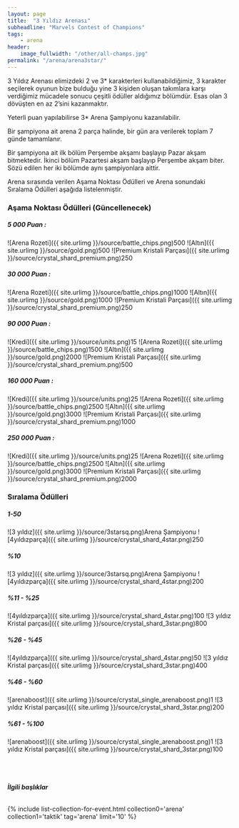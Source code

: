 ```yaml
---
layout: page
title:  "3 Yıldız Arenası"
subheadline: "Marvels Contest of Champions"
tags:
    - arena
header:
    image_fullwidth: "/other/all-champs.jpg"
permalink: "/arena/arena3star/"    
---
```


3 Yıldız Arenası elimizdeki 2 ve 3* karakterleri kullanabildiğimiz, 3 karakter seçilerek oyunun bize bulduğu yine 3 kişiden oluşan takımlara karşı verdiğimiz mücadele sonucu çeşitli ödüller aldığımız bölümdür. Esas olan 3 dövüşten en az 2’sini kazanmaktır.

Yeterli puan yapılabilirse 3* Arena Şampiyonu kazanılabilir.

Bir şampiyona ait arena 2 parça halinde, bir gün ara verilerek toplam 7 günde tamamlanır.

Bir şampiyona ait ilk bölüm Perşembe akşamı başlayıp Pazar akşam bitmektedir. İkinci bölüm Pazartesi akşam başlayıp Perşembe akşam biter. Sözü edilen her iki bölümde aynı şampiyonlara aittir.  

Arena sırasında verilen Aşama Noktası Ödülleri ve Arena sonundaki Sıralama Ödülleri aşağıda listelenmiştir.


### Aşama Noktası Ödülleri (Güncellenecek) 
  
##### **5 000 Puan :**
![Arena Rozeti]({{ site.urlimg }}/source/battle_chips.png)500 
![Altın]({{ site.urlimg }}/source/gold.png)500
![Premium Kristali Parçası]({{ site.urlimg }}/source/crystal_shard_premium.png)250

##### **30 000 Puan :**
![Arena Rozeti]({{ site.urlimg }}/source/battle_chips.png)1000
![Altın]({{ site.urlimg }}/source/gold.png)1000
![Premium Kristali Parçası]({{ site.urlimg }}/source/crystal_shard_premium.png)250

##### **90 000 Puan :**
![Kredi]({{ site.urlimg }}/source/units.png)15
![Arena Rozeti]({{ site.urlimg }}/source/battle_chips.png)1500
![Altın]({{ site.urlimg }}/source/gold.png)2000
![Premium Kristali Parçası]({{ site.urlimg }}/source/crystal_shard_premium.png)500

##### **160 000 Puan :**
![Kredi]({{ site.urlimg }}/source/units.png)25
![Arena Rozeti]({{ site.urlimg }}/source/battle_chips.png)2500
![Altın]({{ site.urlimg }}/source/gold.png)3000
![Premium Kristali Parçası]({{ site.urlimg }}/source/crystal_shard_premium.png)1000

##### **250 000 Puan :**
![Kredi]({{ site.urlimg }}/source/units.png)25
![Arena Rozeti]({{ site.urlimg }}/source/battle_chips.png)2500
![Altın]({{ site.urlimg }}/source/gold.png)3000
![Premium Kristali Parçası]({{ site.urlimg }}/source/crystal_shard_premium.png)2000


### Sıralama Ödülleri

##### **1-50**
![3 yıldız]({{ site.urlimg }}/source/3starsq.png)Arena Şampiyonu
![4yıldızparça]({{ site.urlimg }}/source/crystal_shard_4star.png)250

##### **%10**
![3 yıldız]({{ site.urlimg }}/source/3starsq.png)Arena Şampiyonu
![4yıldızparça]({{ site.urlimg }}/source/crystal_shard_4star.png)200

##### **%11 - %25**
![4yıldızparça]({{ site.urlimg }}/source/crystal_shard_4star.png)100
![3 yıldız Kristal parçası]({{ site.urlimg }}/source/crystal_shard_3star.png)800


##### **%26 - %45**
![4yıldızparça]({{ site.urlimg }}/source/crystal_shard_4star.png)50
![3 yıldız Kristal parçası]({{ site.urlimg }}/source/crystal_shard_3star.png)400


##### **%46 - %60**
![arenaboost]({{ site.urlimg }}/source/crystal_single_arenaboost.png)1
![3 yıldız Kristal parçası]({{ site.urlimg }}/source/crystal_shard_3star.png)200

##### **%61 - %100**
![arenaboost]({{ site.urlimg }}/source/crystal_single_arenaboost.png)1
![3 yıldız Kristal parçası]({{ site.urlimg }}/source/crystal_shard_3star.png)100

<br><br>

###### **İlgili başlıklar**

{% include list-collection-for-event.html collection0='arena' collection1='taktik' tag='arena' limit='10' %}
